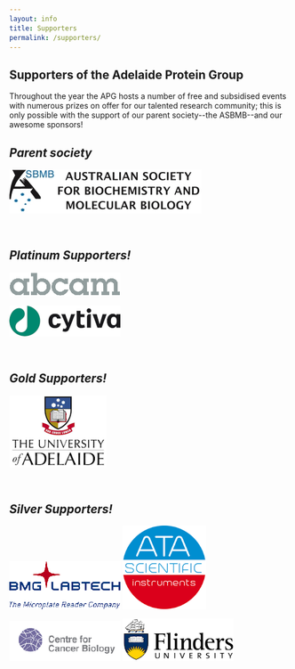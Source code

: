 ```yaml
---
layout: info
title: Supporters
permalink: /supporters/
---
```


## Supporters of the Adelaide Protein Group

Throughout the year the APG hosts a number of free and subsidised events with numerous prizes on offer for our talented research community; 
this is only possible with the support of our parent society--the ASBMB--and our awesome sponsors!

## _Parent society_

[![](/assets/logos/asbmb.jpg)](https://www.asbmb.org.au/)

<br>

## _Platinum Supporters!_

[![](/assets/logos/abcam.png)](https://www.abcam.com/)

[![](/assets/logos/cytiva.png)](https://www.cytivalifesciences.com/en/au)

<br>

## _Gold Supporters!_

[![](/assets/logos/uofa.png)](https://www.adelaide.edu.au/)

<br>

## _Silver Supporters!_

[![](/assets/logos/bmg.png)](https://www.bmglabtech.com/)
[![](/assets/logos/ata.png)](https://www.atascientific.com.au/)

[![](/assets/logos/ccb.png)](https://www.centreforcancerbiology.org.au/)
[![](/assets/logos/Flinders.png)](https://www.flinders.edu.au/)


